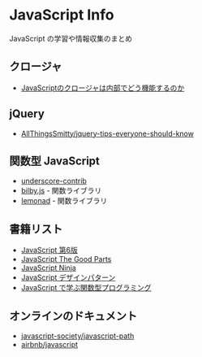 # JavaScript Info

JavaScript の学習や情報収集のまとめ

## クロージャ

- [JavaScriptのクロージャは内部でどう機能するのか](http://postd.cc/how-do-javascript-closures-work-under-the-hood/)

## jQuery

- [AllThingsSmitty/jquery-tips-everyone-should-know](https://github.com/AllThingsSmitty/jquery-tips-everyone-should-know)

## 関数型 JavaScript

- [underscore-contrib](https://github.com/documentcloud/underscore-contrib)
- [bilby.js](https://github.com/puffnfresh/bilby.js) - 関数ライブラリ
- [lemonad](https://github.com/fogus/lemonad) - 関数ライブラリ


## 書籍リスト

- [JavaScript 第6版](http://www.amazon.co.jp/dp/4873115736)
- [JavaScript The Good Parts](http://www.amazon.co.jp/dp/4873113911)
- [JavaScript Ninja](http://www.amazon.co.jp/dp/4798128457)
- [JavaScript デザインパターン](http://www.amazon.co.jp/dp/487311618X)
- [JavaScript で学ぶ関数型プログラミング](http://www.amazon.co.jp/dp/4873116600)


## オンラインのドキュメント

- [javascript-society/javascript-path](https://github.com/javascript-society/javascript-path)
- [airbnb/javascript](https://github.com/airbnb/javascript)
